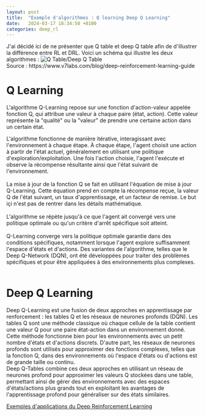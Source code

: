 ```yaml
---
layout: post
title:  "Exemple d'algorithmes : Q learning Deep Q Learning"
date:   2024-03-17 18:34:50 +0100
categories: deep_rl
---
```

<link rel="stylesheet" href="https://picorba.github.io/Rapport-veille-technologique/assets/css/theme_dark.css">


<div class="texte">
J'ai décidé ici de ne présenter que Q table et deep Q table afin de d'illustrer la différence entre RL et DRL. Voici un schéma qui illustre les deux algorithmes :
<img src="https://picorba.github.io/Rapport-veille-technologique/assets/images/table.png" alt="Q Table/Deep Q Table"><br>
Source : https://www.v7labs.com/blog/deep-reinforcement-learning-guide <br>
</div>

# Q Learning

<div class="texte">
L'algorithme Q-Learning repose sur une fonction d'action-valeur appelée fonction Q, qui attribue une valeur à chaque paire (état, action). Cette valeur représente la "qualité" ou la "valeur" de prendre une certaine action dans un certain état. <br>

L'algorithme fonctionne de manière itérative, interagissant avec l'environnement à chaque étape. À chaque étape, l'agent choisit une action à partir de l'état actuel, généralement en utilisant une politique d'exploration/exploitation. Une fois l'action choisie, l'agent l'exécute et observe la récompense résultante ainsi que l'état suivant de l'environnement.
<br><br>
La mise à jour de la fonction Q se fait en utilisant l'équation de mise à jour Q-Learning. Cette équation prend en compte la récompense reçue, la valeur Q de l'état suivant, un taux d'apprentissage, et un facteur de remise. Le but içi n'est pas de rentrer dans les détails mathématique.
<br><br>
L'algorithme se répète jusqu'à ce que l'agent ait convergé vers une politique optimale ou qu'un critère d'arrêt spécifique soit atteint.
<br><br>
Q-Learning converge vers la politique optimale garantie dans des conditions spécifiques, notamment lorsque l'agent explore suffisamment l'espace d'états et d'actions. Des variantes de l'algorithme, telles que le Deep Q-Network (DQN), ont été développées pour traiter des problèmes spécifiques et pour être appliquées à des environnements plus complexes.
<br><br>
 </div>

# Deep Q Learning 

<div class="texte">

Deep Q-Learning est une fusion de deux approches en apprentissage par renforcement : les tables Q et les réseaux de neurones profonds (DQN). Les tables Q sont une méthode classique où chaque cellule de la table contient une valeur Q pour une paire état-action dans un environnement donné. <br>
Cette méthode fonctionne bien pour les environnements avec un petit nombre d'états et d'actions discrets. D'autre part, les réseaux de neurones profonds sont utilisés pour approximer des fonctions complexes, telles que la fonction Q, dans des environnements où l'espace d'états ou d'actions est de grande taille ou continu.<br>
 Deep Q-Tables combine ces deux approches en utilisant un réseau de neurones profond pour approximer les valeurs Q stockées dans une table, permettant ainsi de gérer des environnements avec des espaces d'états/actions plus grands tout en exploitant les avantages de l'apprentissage profond pour généraliser sur des états similaires.


</div>

[Exemples d'applications du Deep Reinforcement Learning](https://picorba.github.io/Rapport-veille-technologique/deep_rl/2024/03/17/exemple_rl.html)
